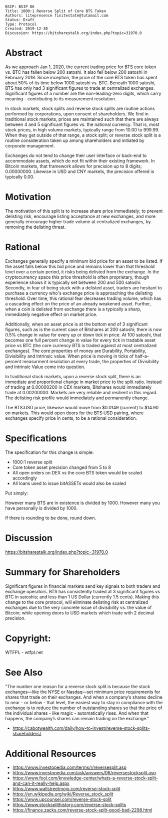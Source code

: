     BSIP: BSIP 86
    Title: 1000:1 Reverse Split of Core BTS Token
    Authors: litepresence finitestate@tutamail.com
    Status: Draft
    Type: Protocol
    Created: 2019-12-30 
    Discussion: https://bitsharestalk.org/index.php?topic=31970.0


# Abstract

As we approach Jan 1, 2020, the current trading price for BTS core token vs. BTC has fallen below 200 satoshi.  It also fell below 200 satoshi in February 2018.  Since inception, the price of the core BTS token has spent about 50% of its time below 1000 satoshi vs. BTC.  Beneath 1000 satoshi, BTS has only had 3 significant figures to trade at centralized exchanges.  Significant figures of a number are the non-leading-zero digits, which carry meaning - contributing to its measurement resolution. 

In stock markets, stock splits and reverse stock splits are routine actions performed by corporations, upon consent of shareholders.  We find in traditional stock markets, prices are maintained such that there are always between 4 and 5 significant figures vs. the national currency.   That is, most stock prices, in high volume markets, typically range from 10.00 to 999.99.   When they get outside of that range, a stock split; or reverse stock split is a routine consideration taken up among shareholders and initiated by corporate management.   

Exchanges do not tend to change their user interface or back-end to accommodate assets, which do not fit within their existing framework.  In Bitcoin markets, that framework allows for precision up to 8 digits; 0.00000000.  Likewise in USD and CNY markets, the precision offered is typically 0.00.   


# Motivation

The motivation of this split is to increase share price immediately; to prevent delisting risk, encourage listing acceptance at new exchanges, and more generally encourage higher trade volume at centralized exchanges, by removing the delisting threat.    


# Rational

Exchanges generally specify a minimum bid price for an asset to be listed.  If the asset falls below this bid price and remains lower than that threshold level over a certain period, it risks being delisted from the exchange.  In the cryptocurrency space this price threshold is often proprietary, though experience shows it is typically set between 200 and 500 satoshi.  Secondly, in fear of being stuck with a delisted asset, traders are hesitant to purchase a currency who's exchange price is approaching the delisting threshold.   Over time, this rational fear decreases trading volume, which has a cascading effect on the price of an already weakened asset.  Further, when a coin is delisted from exchange there is a typically a sharp, immediately negative effect on market price.   

Additionally, when an asset price is at the bottom end of 3 significant figures, such as is the current case of Bitshares at 200 satoshi; there is now 0.5% change in value for every up or down tick in price.  At 100 satoshi, that becomes one full percent change in value for every tick in tradable asset price vs BTC (the core currency BTS is traded against at most centralized exchanges).  The core properties of money are Durability, Portability, Divisibility and Intrinsic value.   When price is moving in ticks of half-a-percent measurment resolution at every trade, the properties of Divisibility and Intrinsic Value come into question.  

In traditional stock markets, upon a reverse stock split, there is an immediate and proportional change in market price to the split ratio.   Instead of trading at 0.00000200 in CEX markets, Bitshares would immediately trade at 0.00200000.   Markets are very reliable and resilient in this regard.   The delisting risk profile would immediately and permanently change.  

The BTS:USD price, likewise would move from $0.0149 (current) to $14.90 on markets.  This would open doors for the BTS:USD pairing, where exchanges specify price in cents, to be a rational consideration. 


# Specifications

The specification for this change is simple:

- 1000:1 reverse split
- Core token asset precision changed from 5 to 8
- All open orders on DEX vs the core BTS token would be scaled accordingly
- All loans used to issue bitASSETs would also be scaled

Put simply:

However many BTS are in existence is divided by 1000.  However many you have personally is divided by 1000.  

If there is rounding to be done, round down.


# Discussion

https://bitsharestalk.org/index.php?topic=31970.0


# Summary for Shareholders


Significant figures in financial markets send key signals to both traders and exchange operators.   BTS has consistently traded at 3 significant figures vs BTC in satoshis; and less than 1 US Dollar (currently 1.5 cents).   Making this change to the core protocol, will eliminate delisting risk at centralized exchanges due to the very concrete issue of divisibility vs. the value of Bitcoin; while opening doors to USD markets which trade with 2 decimal precision.


# Copyright: 

WTFPL - wtfpl.net


# See Also

"The number one reason for a reverse stock split is because the stock exchanges—like the NYSE or Nasdaq—set minimum price requirements for shares that trade on their exchanges. And when a company’s shares decline to near - or below - that level, the easiest way to stay in compliance with the exchange is to reduce the number of outstanding shares so that the price of the individual shares - like magic - automatically rises. And when that happens, the company’s shares can remain trading on the exchange."

- https://cabotwealth.com/daily/how-to-invest/reverse-stock-splits-shareholders/

# Additional Resources

- https://www.investopedia.com/terms/r/reversesplit.asp
- https://www.investopedia.com/ask/answers/06/reversestocksplit.asp
- https://www.fool.com/knowledge-center/whats-a-reverse-stock-split-and-can-it-really-help.aspx
- https://www.wallstreetmojo.com/reverse-stock-split
- https://en.wikipedia.org/wiki/Reverse_stock_split
- https://www.upcounsel.com/reverse-stock-split
- https://www.stocksplithistory.com/reverse-stock-splits
- https://finance.zacks.com/reverse-stock-split-good-bad-2298.html
